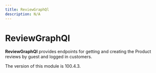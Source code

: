 ```yaml
---
title: ReviewGraphQl
description: N/A
---
```


# ReviewGraphQl

**ReviewGraphQl** provides endpoints for getting and creating the Product reviews by guest and logged in customers.

<InlineAlert slots="text" />
The version of this module is 100.4.3.
